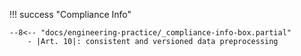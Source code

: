 !!! success "Compliance Info"

    --8<-- "docs/engineering-practice/_compliance-info-box.partial"
        - |Art. 10|: consistent and versioned data preprocessing
